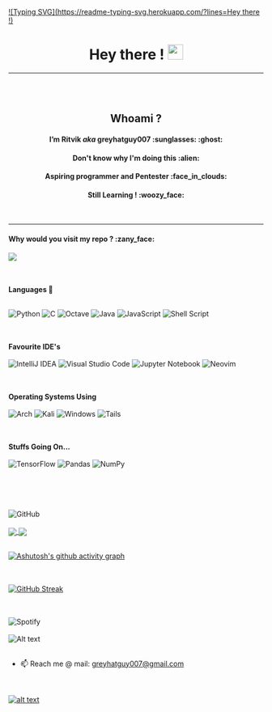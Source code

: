 
<br></br>
[![Typing SVG](https://readme-typing-svg.herokuapp.com/?lines=Hey there !)](https://git.io/typing-svg)
<h1 align="center" > <b> Hey there ! <img src="https://raw.githubusercontent.com/nixin72/nixin72/master/wave.gif" width="30px"> </b> </h1>
<hr></hr>
<br></br>
<h2 align="center">  Whoami ? </h2> 
<h4 align="center"> I’m Ritvik <I> aka </I> greyhatguy007 :sunglasses:  :ghost: </h4>
<h4 align="center"> Don't know why I'm doing this :alien: </h4>
<h4 align="center"> Aspiring programmer and Pentester :face_in_clouds: </h4>
<h4 align="center"> Still Learning ! :woozy_face: </h4>
</br>
<hr></hr>
<h4> Why would you visit my repo ? :zany_face: </h4>


![](https://komarev.com/ghpvc/?username=greyhatguy007&label=PROFILE+VIEWS)
  


<br></br>
<b> Languages 🥸</b>
<br></br>

![Python](https://img.shields.io/badge/python-3670A0?style=for-the-badge&logo=python&logoColor=ffdd54)
![C](https://img.shields.io/badge/c-%2300599C.svg?style=for-the-badge&logo=c&logoColor=white)
![Octave](https://img.shields.io/badge/OCTAVE-darkblue?style=for-the-badge&logo=octave&logoColor=fcd683)
![Java](https://img.shields.io/badge/java-%23ED8B00.svg?style=for-the-badge&logo=java&logoColor=white)
![JavaScript](https://img.shields.io/badge/javascript-%23323330.svg?style=for-the-badge&logo=javascript&logoColor=%23F7DF1E)
![Shell Script](https://img.shields.io/badge/shell_script-%23121011.svg?style=for-the-badge&logo=gnu-bash&logoColor=white)


<br></br>
<b> Favourite IDE's </b>
<br></br>
![IntelliJ IDEA](https://img.shields.io/badge/IntelliJIDEA-000000.svg?style=for-the-badge&logo=intellij-idea&logoColor=white)
![Visual Studio Code](https://img.shields.io/badge/Visual%20Studio%20Code-0078d7.svg?style=for-the-badge&logo=visual-studio-code&logoColor=white)
![Jupyter Notebook](https://img.shields.io/badge/jupyter-%23FA0F00.svg?style=for-the-badge&logo=jupyter&logoColor=white)
![Neovim](https://img.shields.io/badge/NeoVim-%2357A143.svg?&style=for-the-badge&logo=neovim&logoColor=white)


<br><br>
<b> Operating Systems Using </b>
<br><br>
![Arch](https://img.shields.io/badge/Arch%20Linux-1793D1?logo=arch-linux&logoColor=fff&style=for-the-badge)
![Kali](https://img.shields.io/badge/Kali-268BEE?style=for-the-badge&logo=kalilinux&logoColor=white)
![Windows](https://img.shields.io/badge/Windows-0078D6?style=for-the-badge&logo=windows&logoColor=white)
![Tails](https://img.shields.io/badge/Tails%20-56347C?&style=for-the-badge&logo=tails&logoColor=white)


<br></br>
<b> Stuffs Going On... </b>
<br></br>
![TensorFlow](https://img.shields.io/badge/TensorFlow-%23FF6F00.svg?style=for-the-badge&logo=TensorFlow&logoColor=white)
![Pandas](https://img.shields.io/badge/pandas-%23150458.svg?style=for-the-badge&logo=pandas&logoColor=white)
![NumPy](https://img.shields.io/badge/numpy-%23013243.svg?style=for-the-badge&logo=numpy&logoColor=white)


<br></br>
<br></br>
![GitHub](https://img.shields.io/badge/github-%23121011.svg?style=for-the-badge&logo=github&logoColor=white)
<br></br>
<a href="https://github.com/anuraghazra/github-readme-stats">
  <img align="center" src="https://github-readme-stats.vercel.app/api?username=greyhatguy007&show_icons=true&theme=radical" />
</a>
<a href="https://github.com/anuraghazra/convoychat">
  <img align="center" src="https://github-readme-stats.vercel.app/api/top-langs/?username=greyhatguy007&langs_count=8)](https://github.com/anuraghazra/github-readme-stats&theme=radical" />
</a>
<br></br>

[![Ashutosh's github activity graph](https://activity-graph.herokuapp.com/graph?username=greyhatguy007&theme=xcode)](https://github.com/ashutosh00710/github-readme-activity-graph)

<br></br>
[![GitHub Streak](https://github-readme-streak-stats.herokuapp.com/?user=greyhatguy007&theme=dark)](https://git.io/streak-stats)

<br></br>
![Spotify](https://img.shields.io/badge/Spotify-1ED760?style=for-the-badge&logo=spotify&logoColor=white)
<br></br>
![Alt text](https://spotify-recently-played-readme.vercel.app/api?user=eed9u1qa5bcccpdjyflal5st4&width=400?style=centerme)
<br></br>

- 📫 Reach me @ mail: greyhatguy007@gmail.com

<br></br>
<a href="https://instagram.com/rit_08_"> 
  ![alt text](https://img.shields.io/badge/-Instagram-833AB4?style=plastic&logo=Instagram)  </a>



